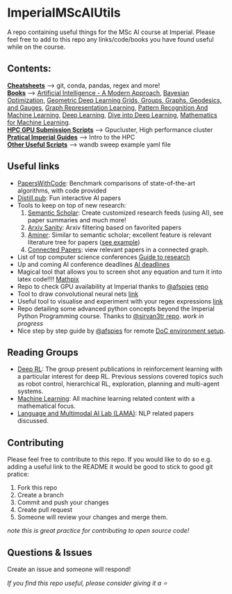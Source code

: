 # ImperialMScAIUtils
A repo containing useful things for the MSc AI course at Imperial. Please feel free to add to this repo any links/code/books you have found useful while on the course.

## Contents:
**[Cheatsheets](cheatsheets/)** --> git, conda, pandas, regex and more!  
**[Books](books/)** --> [Artificial Intelligence - A Modern Approach](https://drive.google.com/file/d/1EaUbq6oJ5GelNVPI84md2YNophO2ckxa/view?usp=sharing), [Bayesian Optimization](https://drive.google.com/file/d/1y7FzOvHZp42nXcrrqZ9v5o0bMsOF97HC/view?usp=sharing), [Geometric Deep Learning Grids, Groups, Graphs, Geodesics, and Gauges](https://drive.google.com/file/d/1BikzL9AK_Fbxs89a3U6xwrRZMpKxu-Xr/view?usp=sharing), [Graph Representation Learning](https://drive.google.com/file/d/1gXwObcHiFsRB6JEEztMfyIw4OjRDbyiY/view?usp=sharing), [Pattern Recognition And Machine Learning](https://drive.google.com/file/d/168UDdtnVeAYEHSHQk9_oZZwNODZH61Ih/view?usp=sharing), [Deep Learning](https://drive.google.com/file/d/1eBUXpdAbcuqzuRVFpt4D4AE5aNuSjzAc/view?usp=sharing), [Dive into Deep Learning](https://drive.google.com/file/d/1Qa_P8MFqCk9XAWYhk3X9jSo3Rg83VjMK/view?usp=sharing),  [Mathematics for Machine Learning](https://drive.google.com/file/d/1Kfo_-1l0lUavXj14Fn7Z_qsvn-qF5NrI/view?usp=sharing).  
**[HPC GPU Submission Scripts](gpu_sub_scripts/)** --> Gpucluster, High performance cluster  
**[Pratical Imperial Guides](practical_icl_guides/)** --> Intro to the HPC  
**[Other Useful Scripts](other_useful_scripts/)** --> wandb sweep example yaml file

## Useful links
* [PapersWithCode](https://paperswithcode.com/): Benchmark comparisons of state-of-the-art algorithms, with code provided 
* [Distill.pub](https://distill.pub/): Fun interactive AI papers 
* Tools to keep on top of new research:
    1. [Semantic Scholar](https://www.semanticscholar.org/): Create customized research feeds (using AI), see paper summaries and much more!
    2. [Arxiv Sanity](http://www.arxiv-sanity.com/): Arxiv filtering based on favorited papers
    3. [Aminer](https://www.aminer.cn/): Similar to semantic scholar; excellent feature is relevant literature tree for papers ([see example](https://mrt.aminer.cn/5e9979d9fc4ff8d805e696c0))
    4. [Connected Papers](https://www.connectedpapers.com/): view relevant papers in a connected graph.
* List of top computer science conferences [Guide to research](https://www.guide2research.com/topconf/)
* Up and coming AI conference deadlines [AI deadlines](https://aideadlin.es/?sub=ML,CV,NLP,RO,SP,DM)
* Magical tool that allows you to screen shot any equation and turn it into latex code!!!! [Mathpix](https://mathpix.com/)
* Repo to check GPU availability at Imperial thanks to [@afspies](https://github.com/afspies) [repo](https://github.com/afspies/ssh_gpu_checker)
* Tool to draw convolutional neural nets [link](http://alexlenail.me/NN-SVG/AlexNet.html)
* Useful tool to visualise and experiment with your regex expressions [link](https://extendsclass.com/regex-tester.html#python)
* Repo detailing some advanced python concepts beyond the Imperial Python Programming course. Thanks to [@sirvan3tr
](https://github.com/sirvan3tr) [repo](https://github.com/sirvan3tr/advanced-python).  _work in progress_
* Nice step by step guide by [@afspies](https://github.com/afspies) for remote [DoC environment setup](https://hackmd.io/@afspies/Bkd7Zq60K#). 

## Reading Groups
* [Deep RL](https://sites.google.com/view/deep-rl-imperial/home): The group present publications in reinforcement learning with a particular interest for deep RL. Previous sessions covered topics such as robot control, hierarchical RL, exploration, planning and multi-agent systems.
* [Machine Learning](https://imperialcollegelondon.github.io/csml-reading-group/): All machine learning related content with a mathematical focus.
* [Language and Multimodal AI Lab (LAMA)](https://lama.doc.ic.ac.uk/): NLP related papers discussed.

## Contributing
Please feel free to contribute to this repo. If you would like to do so e.g. adding a useful link to the README it would be good to stick to good git pratice:
1. Fork this repo
2. Create a branch
3. Commit and push your changes
4. Create pull request
5. Someone will review your changes and merge them.

*note this is great practice for contributing to open source code!*

## Questions & Issues
Create an issue and someone will respond!

_If you find this repo useful, please consider giving it a ⭐_ 


